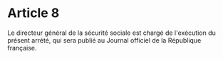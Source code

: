 # Article 8

Le directeur général de la sécurité sociale est chargé de l'exécution du présent arrété, qui sera publié au Journal officiel de la République française.
